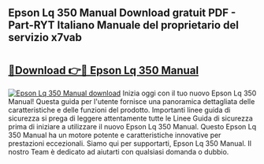 ## Epson Lq 350 Manual Download gratuit PDF - Part-RYT Italiano Manuale del proprietario del servizio x7vab

# <h2><a href="http://df9e29.blite.top/?on=Epson+Lq+350+Manual">🔗Download 👉🔴 Epson Lq 350 Manual</a></h2>

[![Epson Lq 350 Manual download](https://i.imgur.com/lujVjoI.png)](http://df9e29.blite.top/?on=Epson+Lq+350+Manual)
Inizia oggi con il tuo nuovo Epson Lq 350 Manual! Questa guida per l'utente fornisce una panoramica dettagliata delle caratteristiche e delle funzioni del prodotto. Importanti linee guida di sicurezza si prega di leggere attentamente tutte le Linee Guida di sicurezza prima di iniziare a utilizzare il nuovo Epson Lq 350 Manual. Questo Epson Lq 350 Manual ha un motore potente e caratteristiche innovative per prestazioni eccezionali. Siamo qui per supportarti, Epson Lq 350 Manual. Il nostro Team è dedicato ad aiutarti con qualsiasi domanda o dubbio.
